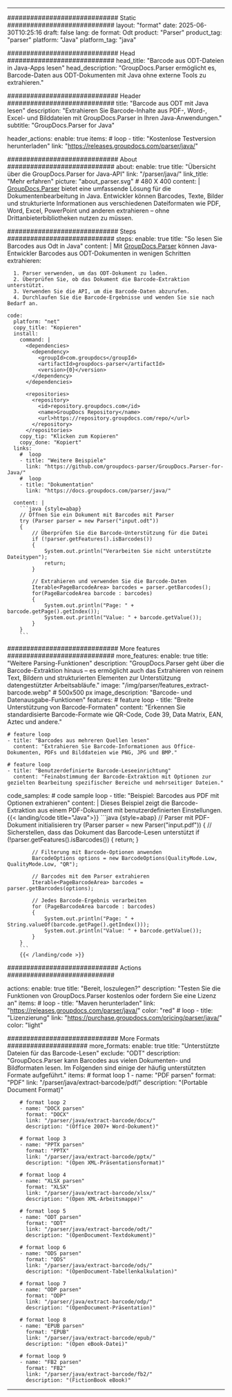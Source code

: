 


---
############################# Static ############################
layout: "format"
date:  2025-06-30T10:25:16
draft: false
lang: de
format: Odt
product: "Parser"
product_tag: "parser"
platform: "Java"
platform_tag: "java"

############################# Head ############################
head_title: "Barcode aus ODT-Dateien in Java-Apps lesen"
head_description: "GroupDocs.Parser ermöglicht es, Barcode-Daten aus ODT-Dokumenten mit Java ohne externe Tools zu extrahieren."

############################# Header ############################
title: "Barcode aus ODT mit Java lesen" 
description: "Extrahieren Sie Barcode-Inhalte aus PDF-, Word-, Excel- und Bilddateien mit GroupDocs.Parser in Ihren Java-Anwendungen."
subtitle: "GroupDocs.Parser for Java" 

header_actions:
  enable: true
  items:
    #  loop
    - title: "Kostenlose Testversion herunterladen"
      link: "https://releases.groupdocs.com/parser/java/"
      
############################# About ############################
about:
    enable: true
    title: "Übersicht über die GroupDocs.Parser for Java-API"
    link: "/parser/java/"
    link_title: "Mehr erfahren"
    picture: "about_parser.svg" # 480 X 400
    content: |
       [GroupDocs.Parser](/parser/java/) bietet eine umfassende Lösung für die Dokumentenbearbeitung in Java. Entwickler können Barcodes, Texte, Bilder und strukturierte Informationen aus verschiedenen Dateiformaten wie PDF, Word, Excel, PowerPoint und anderen extrahieren – ohne Drittanbieterbibliotheken nutzen zu müssen.

############################# Steps ############################
steps:
    enable: true
    title: "So lesen Sie Barcodes aus Odt in Java"
    content: |
      Mit [GroupDocs.Parser](/parser/java/) können Java-Entwickler Barcodes aus ODT-Dokumenten in wenigen Schritten extrahieren:
      
      1. Parser verwenden, um das ODT-Dokument zu laden.
      2. Überprüfen Sie, ob das Dokument die Barcode-Extraktion unterstützt.
      3. Verwenden Sie die API, um die Barcode-Daten abzurufen.
      4. Durchlaufen Sie die Barcode-Ergebnisse und wenden Sie sie nach Bedarf an.
   
    code:
      platform: "net"
      copy_title: "Kopieren"
      install:
        command: |
          <dependencies>
            <dependency>
              <groupId>com.groupdocs</groupId>
              <artifactId>groupdocs-parser</artifactId>
              <version>{0}</version>
            </dependency>
          </dependencies>

          <repositories>
            <repository>
              <id>repository.groupdocs.com</id>
              <name>GroupDocs Repository</name>
              <url>https://repository.groupdocs.com/repo/</url>
            </repository>
          </repositories>
        copy_tip: "Klicken zum Kopieren"
        copy_done: "Kopiert"
      links:
        #  loop
        - title: "Weitere Beispiele"
          link: "https://github.com/groupdocs-parser/GroupDocs.Parser-for-Java/"
        #  loop
        - title: "Dokumentation"
          link: "https://docs.groupdocs.com/parser/java/"
          
      content: |
        ```java {style=abap}
        // Öffnen Sie ein Dokument mit Barcodes mit Parser
        try (Parser parser = new Parser("input.odt"))
        {
            // Überprüfen Sie die Barcode-Unterstützung für die Datei
            if (!parser.getFeatures().isBarcodes())
            {
                System.out.println("Verarbeiten Sie nicht unterstützte Dateitypen");
                return;
            }

            // Extrahieren und verwenden Sie die Barcode-Daten
            Iterable<PageBarcodeArea> barcodes = parser.getBarcodes();
            for(PageBarcodeArea barcode : barcodes)
            {
                System.out.println("Page: " + barcode.getPage().getIndex());
                System.out.println("Value: " + barcode.getValue());
            }
        }
        ```            

############################# More features ############################
more_features:
  enable: true
  title: "Weitere Parsing-Funktionen"
  description: "GroupDocs.Parser geht über die Barcode-Extraktion hinaus – es ermöglicht auch das Extrahieren von reinem Text, Bildern und strukturierten Elementen zur Unterstützung datengestützter Arbeitsabläufe."
  image: "/img/parser/features_extract-barcode.webp" # 500x500 px
  image_description: "Barcode- und Datenausgabe-Funktionen"
  features:
    # feature loop
    - title: "Breite Unterstützung von Barcode-Formaten"
      content: "Erkennen Sie standardisierte Barcode-Formate wie QR-Code, Code 39, Data Matrix, EAN, Aztec und andere."

    # feature loop
    - title: "Barcodes aus mehreren Quellen lesen"
      content: "Extrahieren Sie Barcode-Informationen aus Office-Dokumenten, PDFs und Bilddateien wie PNG, JPG und BMP."

    # feature loop
    - title: "Benutzerdefinierte Barcode-Leseeinrichtung"
      content: "Feinabstimmung der Barcode-Extraktion mit Optionen zur gezielten Bearbeitung spezifischer Bereiche und mehrseitiger Dateien."
      
  code_samples:
    # code sample loop
    - title: "Beispiel: Barcodes aus PDF mit Optionen extrahieren"
      content: |
        Dieses Beispiel zeigt die Barcode-Extraktion aus einem PDF-Dokument mit benutzerdefinierten Einstellungen.
        {{< landing/code title="Java">}}
        ```java {style=abap}
        //  Parser mit PDF-Dokument initialisieren
        try (Parser parser = new Parser("input.pdf"))
        {
            // Sicherstellen, dass das Dokument das Barcode-Lesen unterstützt
            if (!parser.getFeatures().isBarcodes())
            {
                return;
            }

            // Filterung mit Barcode-Optionen anwenden
            BarcodeOptions options = new BarcodeOptions(QualityMode.Low, QualityMode.Low, "QR");

            // Barcodes mit dem Parser extrahieren
            Iterable<PageBarcodeArea> barcodes = parser.getBarcodes(options);

            // Jedes Barcode-Ergebnis verarbeiten
            for (PageBarcodeArea barcode : barcodes)
            {
                System.out.println("Page: " + String.valueOf(barcode.getPage().getIndex()));
                System.out.println("Value: " + barcode.getValue());
            }
        }
        ```
        {{< /landing/code >}}


############################# Actions ############################

actions:
  enable: true
  title: "Bereit, loszulegen?"
  description: "Testen Sie die Funktionen von GroupDocs.Parser kostenlos oder fordern Sie eine Lizenz an"
  items:
    #  loop
    - title: "Maven herunterladen"
      link: "https://releases.groupdocs.com/parser/java/"
      color: "red"
        #  loop
    - title: "Lizenzierung"
      link: "https://purchase.groupdocs.com/pricing/parser/java/"
      color: "light"


############################# More Formats #####################
more_formats:
    enable: true
    title: "Unterstützte Dateien für das Barcode-Lesen"
    exclude: "ODT"
    description: "GroupDocs.Parser kann Barcodes aus vielen Dokumenten- und Bildformaten lesen. Im Folgenden sind einige der häufig unterstützten Formate aufgeführt."
    items: 
        # format loop 1
        - name: "PDF parsen"
          format: "PDF"
          link: "/parser/java/extract-barcode/pdf/"
          description: "(Portable Document Format)"
          
        # format loop 2
        - name: "DOCX parsen"
          format: "DOCX"
          link: "/parser/java/extract-barcode/docx/"
          description: "(Office 2007+ Word-Dokument)"
          
        # format loop 3
        - name: "PPTX parsen"
          format: "PPTX"
          link: "/parser/java/extract-barcode/pptx/"
          description: "(Open XML-Präsentationsformat)"
          
        # format loop 4
        - name: "XLSX parsen"
          format: "XLSX"
          link: "/parser/java/extract-barcode/xlsx/"
          description: "(Open XML-Arbeitsmappe)"
          
        # format loop 5
        - name: "ODT parsen"
          format: "ODT"
          link: "/parser/java/extract-barcode/odt/"
          description: "(OpenDocument-Textdokument)"
          
        # format loop 6
        - name: "ODS parsen"
          format: "ODS"
          link: "/parser/java/extract-barcode/ods/"
          description: "(OpenDocument-Tabellenkalkulation)"
          
        # format loop 7
        - name: "ODP parsen"
          format: "ODP"
          link: "/parser/java/extract-barcode/odp/"
          description: "(OpenDocument-Präsentation)"
          
        # format loop 8
        - name: "EPUB parsen"
          format: "EPUB"
          link: "/parser/java/extract-barcode/epub/"
          description: "(Open eBook-Datei)"
          
        # format loop 9
        - name: "FB2 parsen"
          format: "FB2"
          link: "/parser/java/extract-barcode/fb2/"
          description: "(FictionBook eBook)"
         
          

---